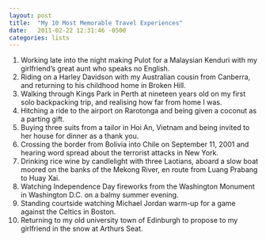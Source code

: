 ```yaml
---
layout: post
title:  "My 10 Most Memorable Travel Experiences"
date:   2011-02-22 12:31:46 -0500
categories: lists
---
```


1. Working late into the night making Pulot for a Malaysian Kenduri with my girlfriend’s great aunt who speaks no English.
2. Riding on a Harley Davidson with my Australian cousin from Canberra, and returning to his childhood home in Broken Hill.
3. Walking through Kings Park in Perth at nineteen years old on my first solo backpacking trip, and realising how far from home I was.
4. Hitching a ride to the airport on Rarotonga and being given a coconut as a parting gift.
5. Buying three suits from a tailor in Hoi An, Vietnam and being invited to her house for dinner as a thank you.
6. Crossing the border from Bolivia into Chile on September 11, 2001 and hearing word spread about the terrorist attacks in New York.
7. Drinking rice wine by candlelight with three Laotians, aboard a slow boat moored on the banks of the Mekong River, en route from Luang Prabang to Huay Xai.
8. Watching Independence Day fireworks from the Washington Monument in Washington D.C. on a balmy summer evening.
9. Standing courtside watching Michael Jordan warm-up for a game against the Celtics in Boston.
10. Returning to my old university town of Edinburgh to propose to my girlfriend in the snow at Arthurs Seat.